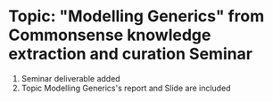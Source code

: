# Topic: "Modelling Generics" from Commonsense knowledge extraction and curation Seminar

1. Seminar deliverable added
2. Topic Modelling Generics's report and Slide are included 
